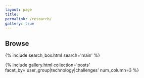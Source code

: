 ```yaml
---
layout: page
title:
permalink: /research/
gallery: true
---
```


<script>
document.body.classList.add('has-sidebar');
</script>

<h2>Browse</h2>
{% include search_box.html search='main' %}

<div id="active-filters" class="mb-4" style="display: none;">
  <h5>Active Filters:</h5>
  <div id="filter-badges"></div>
  <button id="clear-all-filters" class="btn btn-sm btn-outline-secondary">Clear All</button>
</div>

{% include gallery.html collection='posts' facet_by='user_group|technology|challenges' num_column=3 %}

<script>
// Parse URL parameters and check corresponding boxes
$(document).ready(function() {
  // Parse URL parameters
  function getUrlParams() {
    var params = {};
    var search = window.location.search.substring(1);
    if (search) {
      var pairs = search.split('&');
      for (var i = 0; i < pairs.length; i++) {
        var pair = pairs[i].split('=');
        var key = decodeURIComponent(pair[0]);
        var value = decodeURIComponent(pair[1] || '');
        params[key] = value;
      }
    }
    return params;
  }

  // Check if any filters are actually active
  function hasActiveFilters() {
    return $('.user-group:checked, .technology:checked, .challenges:checked').length > 0;
  }

  // Show/hide active filters section based on actual filter state
  function updateActiveFiltersVisibility() {
    var $activeFilters = $('#active-filters');
    if (hasActiveFilters() && $('.filter-badge').length > 0) {
      $activeFilters.show().addClass('show');
    } else {
      $activeFilters.hide().removeClass('show');
    }
  }

  // Apply URL parameters to checkboxes
  function applyUrlFilters() {
    var params = getUrlParams();

    // Check for user group filter
    if (params.usergroup) {
      $('#' + params.usergroup).prop('checked', true).change();
    }

    // Check for technology filter
    if (params.tech) {
      $('#' + params.tech).prop('checked', true).change();
    }

    // Check for challenge filter
    if (params.challenge) {
      $('#' + params.challenge).prop('checked', true).change();
    }

    // Update visibility after applying filters
    updateActiveFiltersVisibility();
  }

  // Add a filter badge to the active filters section
  function addFilterBadge(type, value) {
    // Create more compact badge without type label
    var displayValue = value.replace(/-/g, ' ').replace(/\b\w/g, l => l.toUpperCase());
    var badge = $('<span class="badge badge-pill badge-primary filter-badge">' +
                  displayValue +
                  ' <button type="button" class="close" aria-label="Remove">&times;</button></span>');

    // Add click handler to remove the filter
    badge.find('.close').on('click', function() {
      // Find and uncheck the corresponding checkbox
      if (type === 'User Group') {
        $('#' + value).prop('checked', false).change();
      } else if (type === 'Technology') {
        $('#' + value).prop('checked', false).change();
      } else if (type === 'challenge') {
        $('#' + value).prop('checked', false).change();
      }

      badge.remove();

      // Update visibility based on remaining filters
      updateActiveFiltersVisibility();

      // Update URL
      updateUrl();
    });

    $('#filter-badges').append(badge);
  }

  // Update URL with current filters
  function updateUrl() {
    var params = [];

    // Check all user group checkboxes
    var userGroups = [];
    $('.user_group:checked').each(function() {
      userGroups.push($(this).attr('id'));
    });
    if (userGroups.length > 0) {
      params.push('usergroup=' + userGroups[0]); // Using only the first one for simplicity
    }

    // Check all technology checkboxes
    var technologies = [];
    $('.technology:checked').each(function() {
      technologies.push($(this).attr('id'));
    });
    if (technologies.length > 0) {
      params.push('tech=' + technologies[0]);
    }

    // Check all challenge checkboxes
    var challenges = [];
    $('.challenges:checked').each(function() {
      challenges.push($(this).attr('id'));
    });
    if (challenges.length > 0) {
      params.push('challenge=' + challenges[0]);
    }

    // Update URL
    var newUrl = window.location.pathname;
    if (params.length > 0) {
      newUrl += '?' + params.join('&');
    }

    history.pushState({}, '', newUrl);
  }

  // Handle checkbox changes to update the active filters
  $('#facets :checkbox').change(function() {
    // Clear existing badges
    $('#filter-badges').empty();

    // Add badges for selected filters
    var hasFilters = false;

    // User Group filters
    $('.user_group:checked').each(function() {
      addFilterBadge('User Group', $(this).attr('id'));
      hasFilters = true;
    });

    // Technology filters
    $('.technology:checked').each(function() {
      addFilterBadge('Technology', $(this).attr('id'));
      hasFilters = true;
    });

    // challenge filters
    $('.challenges:checked').each(function() {
      addFilterBadge('challenge', $(this).attr('id'));
      hasFilters = true;
    });

    // Show/hide active filters section based on actual selections
    updateActiveFiltersVisibility();

    // Update URL
    updateUrl();
  });

  // Clear all filters button
  $('#clear-all-filters').click(function() {
    // Uncheck all checkboxes
    $('#facets :checkbox').prop('checked', false).change();

    // Clear badges
    $('#filter-badges').empty();

    // Force hide and update visibility
    $('#active-filters').hide().removeClass('show');
    updateActiveFiltersVisibility();

    // Update URL
    history.pushState({}, '', window.location.pathname);

    // Refresh gallery to show all items
    if (typeof refreshGallery === 'function') {
      refreshGallery();
    }
  });

  // Apply URL filters on page load
  applyUrlFilters();
});
</script>
